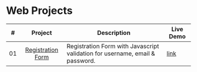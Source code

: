 # Web Projects

| # | Project | Description | Live Demo |
| :-: | :-: | ------ | ------ |
| 01 | [Registration Form](/1-registration) | Registration Form with Javascript validation for username, email & password. | [link](https://swetankraj.github.io/web-projects/1-registration/)  |

